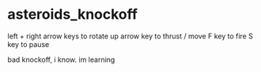 # asteroids_knockoff

left + right arrow keys to rotate
up arrow key to thrust / move 
F key to fire
S key to pause

bad knockoff, i know. im learning
